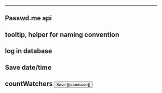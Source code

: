 ----------------------------------------------------------------
Passwd.me api
----------------------------------------------------------------
tooltip, helper for naming convention
----------------------------------------------------------------
log in database
----------------------------------------------------------------
Save date/time 
----------------------------------------------------------------
countWatchers
<button ng-click="save()" class="btn btn-primary" type="button">
  Save <span class="badge">{{countsave}}</span>
</button>
----------------------------------------------------------------